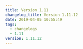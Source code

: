 ```yaml
---
title: Version 1.11
changelog_title: Version 1.11.12
date: 2019-04-05 10:55:49
tags:
  - changelogs
  - 1.11
version: 1.11.12
---
```


<script src="https://gist.github.com/spinnaker-release/29a01fa17afe7c603e510e202a914161.js"/>
